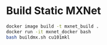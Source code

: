# Build Static MXNet

```bash
docker image build -t mxnet_build .
docker run -it mxnet_docker bash
bash buildmx.sh cu101mkl
```
